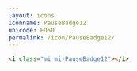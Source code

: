 ```yaml
---
layout: icons
iconname: PauseBadge12
unicode: ED50
permalink: /icon/PauseBadge12/
---
```


``` html
<i class="mi mi-PauseBadge12"></i>
```
